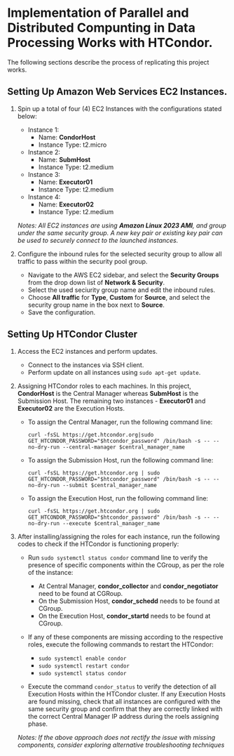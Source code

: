 # Implementation of Parallel and Distributed Compunting in Data Processing Works with HTCondor.

The following sections describe the process of replicating this project works.

## Setting Up Amazon Web Services EC2 Instances.
1. Spin up a total of four (4) EC2 Instances with the configurations stated below:
    - Instance 1:
        - Name: **CondorHost**
        - Instance Type: t2.micro
    - Instance 2:
        - Name: **SubmHost**
        - Instance Type: t2.medium
    - Instance 3:
        - Name: **Executor01**
        - Instance Type: t2.medium
    - Instance 4:
        - Name: **Executor02**
        - Instance Type: t2.medium
    
    *Notes: All EC2 instances are using   **Amazon Linux 2023 AMI**, and group under the same security group. A new key pair or existing key pair can be used to securely connect to the launched instances.*

2. Configure the inbound rules for the selected security group to allow all traffic to pass within the security pool group.
    - Navigate to the AWS EC2 sidebar, and select the **Security Groups** from the drop down list of **Network & Security**.
    - Select the used seciurity group name and edit the inbound rules.
    - Choose **All traffic** for **Type**, **Custom** for **Source**, and select the security group name in the box next to **Source**.
    - Save the configuration.

## Setting Up HTCondor Cluster
1. Access the EC2 instances and perform updates.
    - Connect to the instances via SSH client.
    - Perform update on all instances using `sudo apt-get update`.

2. Assigning HTCondor roles to each machines. In this  project, **CondorHost** is the Central Manager whereas **SubmHost** is the Submission Host. The remaining two instances - **Executor01** and **Executor02** are the Execution Hosts.
    - To assign the Central Manager, run the following command line:

        ```curl -fsSL https://get.htcondor.org|sudo GET_HTCONDOR_PASSWORD="$htcondor_password" /bin/bash -s -- --no-dry-run --central-manager $central_manager_name```
    - To assign the Submission Host, run the following command line:

        ```curl -fsSL https://get.htcondor.org | sudo GET_HTCONDOR_PASSWORD="$htcondor_password" /bin/bash -s -- --no-dry-run --submit $central_manager_name```
    - To assign the Execution Host, run the following command line:

        ```curl -fsSL https://get.htcondor.org | sudo GET_HTCONDOR_PASSWORD="$htcondor_password" /bin/bash -s -- --no-dry-run --execute $central_manager_name```
3. After installing/assigning the roles for each instance, run the following codes to check if the HTCondor is functioning properly:
    - Run
    ```sudo systemctl status condor``` command line to verify the presence of specific components within the CGroup, as per the role of the instance:
        - At Central Manager, **condor_collector** and **condor_negotiator** need to be found at CGRoup.
        - On the Submission Host, **condor_schedd** needs to be found at CGroup.
        - On the Execution Host, **condor_startd** needs to be found at CGroup.
    - If any of these components are missing according to the respective roles, execute the following commands to restart the HTCondor:
        - ```sudo systemctl enable condor```
        - ```sudo systemctl restart condor```
        - ```sudo systemctl status condor```

    - Execute the command ```condor_status``` to verify the detection of all Execution Hosts within the HTCondor cluster. If any Execution Hosts are found missing, check that all instances are configured with the same security group and confirm that they are correctly linked with the correct Central Manager IP address during the roels assigning phase.
        
    *Notes: If the above approach does not rectify the issue with missing components, consider exploring alternative troubleshooting techniques*
